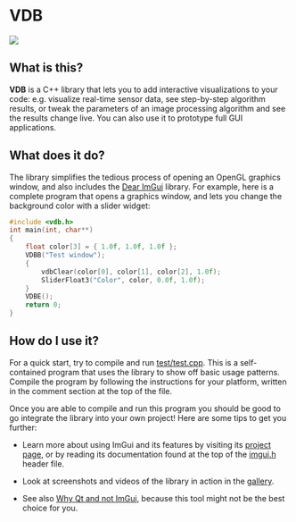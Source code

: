 # VDB


![](img/titleshot.png)

## What is this?
**VDB** is a C++ library that lets you to add interactive visualizations to your code: e.g. visualize real-time sensor data, see step-by-step algorithm results, or tweak the parameters of an image processing algorithm and see the results change live. You can also use it to prototype full GUI applications.

## What does it do?
The library simplifies the tedious process of opening an OpenGL graphics window, and also includes the [Dear ImGui](https://github.com/ocornut/imgui/) library. For example, here is a complete program that opens a graphics window, and lets you change the background color with a slider widget:

```c++
#include <vdb.h>
int main(int, char**)
{
    float color[3] = { 1.0f, 1.0f, 1.0f };
    VDBB("Test window");
    {
        vdbClear(color[0], color[1], color[2], 1.0f);
        SliderFloat3("Color", color, 0.0f, 1.0f);
    }
    VDBE();
    return 0;
}
```

## How do I use it?
For a quick start, try to compile and run [test/test.cpp](test/test.cpp). This is a self-contained program that uses the library to show off basic usage patterns. Compile the program by following the instructions for your platform, written in the comment section at the top of the file.

Once you are able to compile and run this program you should be good to go integrate the library into your own project! Here are some tips to get you further:

* Learn more about using ImGui and its features by visiting its [project page](https://github.com/ocornut/imgui/), or by reading its documentation found at the top of the [imgui.h](src/imgui.h) header file.

* Look at screenshots and videos of the library in action in the [gallery](gallery.md).

* See also [Why Qt and not ImGui](https://deplinenoise.wordpress.com/2017/03/05/why-qt-and-not-imgui/), because this tool might not be the best choice for you.
